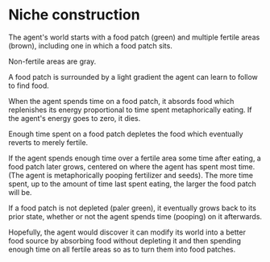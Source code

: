 # Niche construction

The agent's world starts with a food patch (green) and multiple fertile areas (brown), including one in which a food patch sits.

Non-fertile areas are gray.

A food patch is surrounded by a light gradient the agent can learn to follow to find food.

When the agent spends time on a food patch, it absords food which replenishes its energy proportional to time spent metaphorically eating. If the agent's energy goes to zero, it dies.

Enough time spent on a food patch depletes the food which eventually reverts to merely fertile.

If the agent spends enough time over a fertile area some time after eating, a food patch later grows, centered on where the agent has spent most time. (The agent is metaphorically pooping fertilizer and seeds). The more time spent, up to the amount of time last spent eating, the larger the food patch will be.

If a food patch is not depleted (paler green), it eventually grows back to its prior state, whether or not the agent spends time (pooping) on it afterwards.

Hopefully, the agent would discover it can modify its world into a better food source by absorbing food without depleting it and then spending enough time on all fertile areas so as to turn them into food patches.
